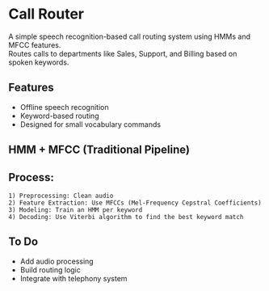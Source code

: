 # Call Router
A simple speech recognition-based call routing system using HMMs and MFCC features.  
Routes calls to departments like Sales, Support, and Billing based on spoken keywords.


## Features
- Offline speech recognition
- Keyword-based routing
- Designed for small vocabulary commands


## HMM + MFCC (Traditional Pipeline)

  ## Process:
    1) Preprocessing: Clean audio
    2) Feature Extraction: Use MFCCs (Mel-Frequency Cepstral Coefficients)
    3) Modeling: Train an HMM per keyword
    4) Decoding: Use Viterbi algorithm to find the best keyword match


## To Do
- Add audio processing
- Build routing logic
- Integrate with telephony system
